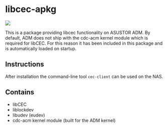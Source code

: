 # libcec-apkg

![](https://raw.githubusercontent.com/mafredri/libcec-apkg/master/source/CONTROL/icon.png)

This is a package providing libcec functionality on ASUSTOR ADM. By default, ADM does not ship with the cdc-acm kernel module which is required for libCEC. For this reason it has been included in this package and is automatically loaded on startup.

## Instructions

After installation the command-line tool `cec-client` can be used on the NAS.

## Contains

* libCEC
* liblockdev
* libudev (eudev)
* cdc-acm kernel module (built for the ADM kernel)
